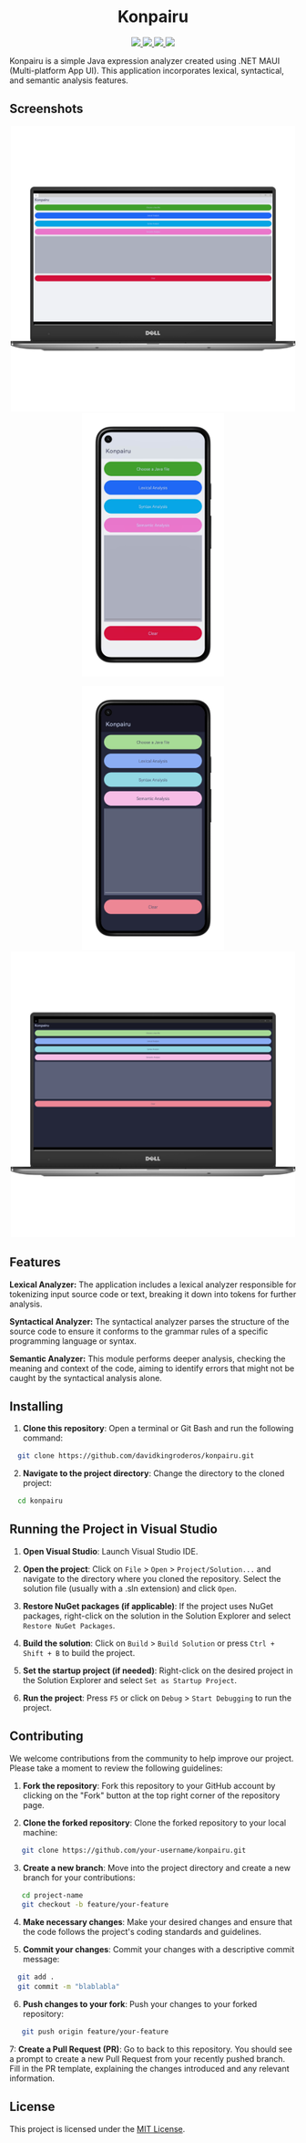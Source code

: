 <h1 align="center">Konpairu</h1>
<p align="center">
  <a href="https://github.com/davidkingroderos/konpairu/graphs/contributors">
    <img src="https://img.shields.io/github/contributors/davidkingroderos/konpairu?style=for-the-badge" />
  </a>
  <a href="https://github.com/davidkingroderos/konpairu/stargazers">
    <img src="https://img.shields.io/github/stars/davidkingroderos/konpairu?style=for-the-badge" />
  </a>
  <a href="https://github.com/davidkingroderos/konpairu/forks">
    <img src="https://img.shields.io/github/forks/davidkingroderos/konpairu?style=for-the-badge" />
  </a>
  <a href="https://github.com/davidkingroderos/konpairu/blob/main/LICENSE">
    <img src="https://img.shields.io/github/license/davidkingroderos/konpairu?style=for-the-badge" />
  </a>
</p>

Konpairu is a simple Java expression analyzer created using .NET MAUI (Multi-platform App UI). This application incorporates lexical, syntactical, and semantic analysis features.

## Screenshots
<p align="center">
  <img src="screenshots/windows-light.png" width="500">
  <img src="screenshots/android-light.png" width="250">
</p>
<p align="center">
   <img src="screenshots/android-dark.png" width="250">
  <img src="screenshots/windows-dark.png" width="500">
</p>

## Features

**Lexical Analyzer:**
The application includes a lexical analyzer responsible for tokenizing input source code or text, breaking it down into tokens for further analysis.

**Syntactical Analyzer:**
The syntactical analyzer parses the structure of the source code to ensure it conforms to the grammar rules of a specific programming language or syntax.

**Semantic Analyzer:**
This module performs deeper analysis, checking the meaning and context of the code, aiming to identify errors that might not be caught by the syntactical analysis alone.

## Installing

1. **Clone this repository**: Open a terminal or Git Bash and run the following command:

```bash
  git clone https://github.com/davidkingroderos/konpairu.git
```
2. **Navigate to the project directory**: Change the directory to the cloned project:

```bash
  cd konpairu
```

## Running the Project in Visual Studio

1. **Open Visual Studio**: Launch Visual Studio IDE.

2. **Open the project**: Click on `File` > `Open` > `Project/Solution...` and navigate to the directory where you cloned the repository. Select the solution file (usually with a .sln extension) and click `Open`.

3. **Restore NuGet packages (if applicable)**: If the project uses NuGet packages, right-click on the solution in the Solution Explorer and select `Restore NuGet Packages`.

4. **Build the solution**: Click on `Build` > `Build Solution` or press `Ctrl + Shift + B` to build the project.

5. **Set the startup project (if needed)**: Right-click on the desired project in the Solution Explorer and select `Set as Startup Project`.

6. **Run the project**: Press `F5` or click on `Debug` > `Start Debugging` to run the project.

## Contributing

We welcome contributions from the community to help improve our project. Please take a moment to review the following guidelines:

1. **Fork the repository**: Fork this repository to your GitHub account by clicking on the "Fork" button at the top right corner of the repository page.

2. **Clone the forked repository**: Clone the forked repository to your local machine:

```bash
   git clone https://github.com/your-username/konpairu.git
```
   
3. **Create a new branch**: Move into the project directory and create a new branch for your contributions:

```bash
   cd project-name
   git checkout -b feature/your-feature
```

4. **Make necessary changes**: Make your desired changes and ensure that the code follows the project's coding standards and guidelines.

5. **Commit your changes**: Commit your changes with a descriptive commit message:

```bash
  git add .
  git commit -m "blablabla"
```

6. **Push changes to your fork**: Push your changes to your forked repository:
  
```bash
   git push origin feature/your-feature
```

7: **Create a Pull Request (PR)**: Go to back to this repository. You should see a prompt to create a new Pull Request from your recently pushed branch. Fill in the PR template, explaining the changes introduced and any relevant information.

## License

This project is licensed under the [MIT License](https://github.com/davidkingroderos/konpairu/blob/main/LICENSE).
